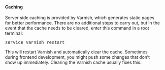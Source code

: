 <style>
	.code {
		font-size: 14;
		font-family: courier;
	}
</style>

<h4>Caching</h4>

Server side caching is provided by Varnish, which generates static pages for better performance. There are no additional steps to carry out, but in the event that the cache needs to be cleared, enter this command in a root terminal:

<p class="code">service varnish restart</p>

This will restart Varnish and automatically clear the cache. Sometimes during frontend development, you might push some changes that don’t show up immediately. Clearing the Varnish cache usually fixes this.